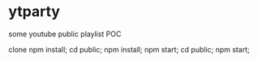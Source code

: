 # ytparty
some youtube public playlist POC

clone
npm install;
cd public;
npm install;
<go to root dir>
npm start;
cd public;
npm start;
